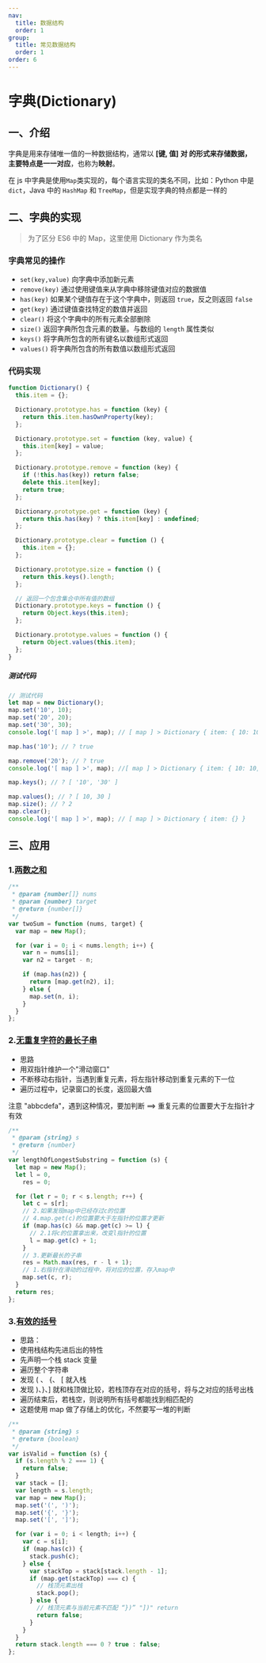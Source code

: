 ```yaml
---
nav:
  title: 数据结构
  order: 1
group:
  title: 常见数据结构
  order: 1
order: 6
---
```


# 字典(Dictionary)

## 一、介绍

字典是用来存储唯一值的一种数据结构，通常以 **[键, 值]** **对 **的形式来存储数据，主要特点是**一一对应**，也称为**映射**。

在 js 中字典是使用`Map`类实现的，每个语言实现的类名不同，比如：Python 中是 `dict`，Java 中的 `HashMap` 和 `TreeMap`，但是实现字典的特点都是一样的

## 二、字典的实现

> 为了区分 ES6 中的 Map，这里使用 Dictionary 作为类名

### 字典常见的操作

- `set(key,value)` 向字典中添加新元素
- `remove(key)` 通过使用键值来从字典中移除键值对应的数据值
- `has(key)` 如果某个键值存在于这个字典中，则返回 `true`，反之则返回 `false`
- `get(key)` 通过键值查找特定的数值并返回
- `clear()` 将这个字典中的所有元素全部删除
- `size()` 返回字典所包含元素的数量。与数组的 `length` 属性类似
- `keys()` 将字典所包含的所有键名以数组形式返回
- `values()` 将字典所包含的所有数值以数组形式返回

### 代码实现

```js
function Dictionary() {
  this.item = {};

  Dictionary.prototype.has = function (key) {
    return this.item.hasOwnProperty(key);
  };

  Dictionary.prototype.set = function (key, value) {
    this.item[key] = value;
  };

  Dictionary.prototype.remove = function (key) {
    if (!this.has(key)) return false;
    delete this.item[key];
    return true;
  };

  Dictionary.prototype.get = function (key) {
    return this.has(key) ? this.item[key] : undefined;
  };

  Dictionary.prototype.clear = function () {
    this.item = {};
  };

  Dictionary.prototype.size = function () {
    return this.keys().length;
  };

  // 返回一个包含集合中所有值的数组
  Dictionary.prototype.keys = function () {
    return Object.keys(this.item);
  };

  Dictionary.prototype.values = function () {
    return Object.values(this.item);
  };
}
```

##### 测试代码

```js
// 测试代码
let map = new Dictionary();
map.set('10', 10);
map.set('20', 20);
map.set('30', 30);
console.log('[ map ] >', map); // [ map ] > Dictionary { item: { 10: 10, 20: 20, 30: 30 } }

map.has('10'); // ? true

map.remove('20'); // ? true
console.log('[ map ] >', map); //[ map ] > Dictionary { item: { 10: 10, 30: 30 } }

map.keys(); // ? [ '10', '30' ]

map.values(); // ? [ 10, 30 ]
map.size(); // ? 2
map.clear();
console.log('[ map ] >', map); // [ map ] > Dictionary { item: {} }
```

## 三、应用

### 1.[两数之和](/js-logs/n-sum#1两数之和)

```js
/**
 * @param {number[]} nums
 * @param {number} target
 * @return {number[]}
 */
var twoSum = function (nums, target) {
  var map = new Map();

  for (var i = 0; i < nums.length; i++) {
    var n = nums[i];
    var n2 = target - n;

    if (map.has(n2)) {
      return [map.get(n2), i];
    } else {
      map.set(n, i);
    }
  }
};
```

### 2.[无重复字符的最长子串](/js-logs/sliding-window#3无重复字符的最长子串)

- 思路
- 用双指针维护一个"滑动窗口"
- 不断移动右指针，当遇到重复元素，将左指针移动到重复元素的下一位
- 遍历过程中，记录窗口的长度，返回最大值

注意
"abbcdefa"，遇到这种情况，要加判断 ==> 重复元素的位置要大于左指针才有效

```js
/**
 * @param {string} s
 * @return {number}
 */
var lengthOfLongestSubstring = function (s) {
  let map = new Map();
  let l = 0,
    res = 0;

  for (let r = 0; r < s.length; r++) {
    let c = s[r];
    // 2.如果发现map中已经存过c的位置
    // 4.map.get(c)的位置要大于左指针的位置才更新
    if (map.has(c) && map.get(c) >= l) {
      // 2.1将c的位置拿出来，改变l指针的位置
      l = map.get(c) + 1;
    }
    // 3.更新最长的子串
    res = Math.max(res, r - l + 1);
    // 1.右指针在滑动的过程中，将对应的位置，存入map中
    map.set(c, r);
  }
  return res;
};
```

### 3.[有效的括号](/js-logs/stack#20有效的括号)

- 思路：
- 使用栈结构先进后出的特性
- 先声明一个栈 stack 变量
- 遍历整个字符串
- 发现 ( 、 {、 [ 就入栈
- 发现 )、}、] 就和栈顶做比较，若栈顶存在对应的括号，将与之对应的括号出栈
- 遍历结束后，若栈空，则说明所有括号都能找到相匹配的
- 这题使用 map 做了存储上的优化，不然要写一堆的判断

```js
/**
 * @param {string} s
 * @return {boolean}
 */
var isValid = function (s) {
  if (s.length % 2 === 1) {
    return false;
  }
  var stack = [];
  var length = s.length;
  var map = new Map();
  map.set('(', ')');
  map.set('{', '}');
  map.set('[', ']');

  for (var i = 0; i < length; i++) {
    var c = s[i];
    if (map.has(c)) {
      stack.push(c);
    } else {
      var stackTop = stack[stack.length - 1];
      if (map.get(stackTop) === c) {
        // 栈顶元素出栈
        stack.pop();
      } else {
        // 栈顶元素与当前元素不匹配 “})” "])" return
        return false;
      }
    }
  }
  return stack.length === 0 ? true : false;
};
```
